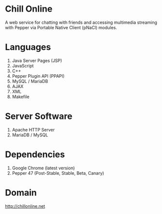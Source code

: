 

# Chill Online

A web service for chatting with friends and accessing multimedia streaming with Pepper via Portable Native Client (pNaCl) modules.


# Languages

1. Java Server Pages (JSP)
2. JavaScript
3. C++
4. Pepper Plugin API (PPAPI)
5. MySQL / MariaDB
6. AJAX
7. XML
8. Makefile


# Server Software

1. Apache HTTP Server
2. MariaDB / MySQL


# Dependencies

1. Google Chrome (latest version)
2. Pepper 47 (Post-Stable, Stable, Beta, Canary)


# Domain

http://chillonline.net
